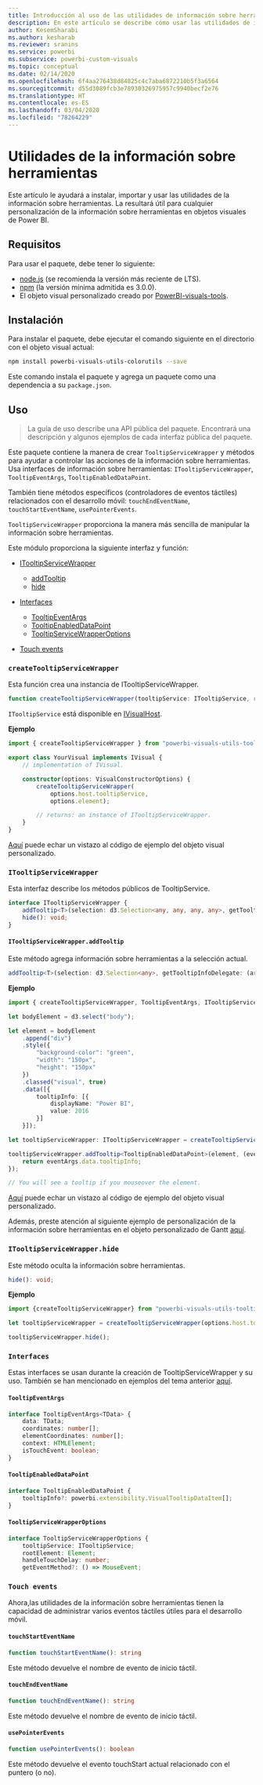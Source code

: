 ```yaml
---
title: Introducción al uso de las utilidades de información sobre herramientas en los objetos visuales de Power BI
description: En este artículo se describe cómo usar las utilidades de información sobre herramientas para simplificar la personalización de la información sobre herramientas para objetos visuales de Power BI.
author: KesemSharabi
ms.author: kesharab
ms.reviewer: sranins
ms.service: powerbi
ms.subservice: powerbi-custom-visuals
ms.topic: conceptual
ms.date: 02/14/2020
ms.openlocfilehash: 6f4aa276438d84825c4c7aba6872210b5f3a6564
ms.sourcegitcommit: d55d3089fcb3e78930326975957c9940becf2e76
ms.translationtype: HT
ms.contentlocale: es-ES
ms.lasthandoff: 03/04/2020
ms.locfileid: "78264229"
---
```

# <a name="tooltip-utils"></a>Utilidades de la información sobre herramientas
Este artículo le ayudará a instalar, importar y usar las utilidades de la información sobre herramientas. La resultará útil para cualquier personalización de la información sobre herramientas en objetos visuales de Power BI.

## <a name="requirements"></a>Requisitos
Para usar el paquete, debe tener lo siguiente:
* [node.js](https://nodejs.org) (se recomienda la versión más reciente de LTS).
* [npm](https://www.npmjs.com/) (la versión mínima admitida es 3.0.0).
* El objeto visual personalizado creado por [PowerBI-visuals-tools](https://www.npmjs.com/package/powerbi-visuals-tools).

## <a name="installation"></a>Instalación

Para instalar el paquete, debe ejecutar el comando siguiente en el directorio con el objeto visual actual:

```bash
npm install powerbi-visuals-utils-colorutils --save
```
Este comando instala el paquete y agrega un paquete como una dependencia a su ```package.json```.

## <a name="usage"></a>Uso

> La guía de uso describe una API pública del paquete. Encontrará una descripción y algunos ejemplos de cada interfaz pública del paquete.

Este paquete contiene la manera de crear `TooltipServiceWrapper` y métodos para ayudar a controlar las acciones de la información sobre herramientas. Usa interfaces de información sobre herramientas: `ITooltipServiceWrapper`, `TooltipEventArgs`, `TooltipEnabledDataPoint`. 

También tiene métodos específicos (controladores de eventos táctiles) relacionados con el desarrollo móvil: `touchEndEventName`, `touchStartEventName`, `usePointerEvents`.

`TooltipServiceWrapper` proporciona la manera más sencilla de manipular la información sobre herramientas.

Este módulo proporciona la siguiente interfaz y función:
* [ITooltipServiceWrapper](#itooltipservicewrapper)
  * [addTooltip](#itooltipservicewrapperaddtooltip)
  * [hide](#itooltipservicewrapperhide)

* [Interfaces](#interfaces)
  * [TooltipEventArgs](#tooltipeventargs)
  * [TooltipEnabledDataPoint](#tooltipenableddatapoint)
  * [TooltipServiceWrapperOptions](#tooltipservicewrapperoptions)
* [Touch events](#touch-events)

### `createTooltipServiceWrapper`
Esta función crea una instancia de ITooltipServiceWrapper.

```typescript
function createTooltipServiceWrapper(tooltipService: ITooltipService, rootElement: Element, handleTouchDelay?: number,  getEventMethod?: () => MouseEvent): ITooltipServiceWrapper;
```

```ITooltipService``` está disponible en [IVisualHost](https://github.com/microsoft/PowerBI-visuals-tools/blob/master/templates/visuals/.api/v2.6.0/PowerBI-visuals.d.ts#L1335).

**Ejemplo**

```typescript
import { createTooltipServiceWrapper } from "powerbi-visuals-utils-tooltiputils";

export class YourVisual implements IVisual {
    // implementation of IVisual.

    constructor(options: VisualConstructorOptions) {
        createTooltipServiceWrapper(
            options.host.tooltipService,
            options.element);

        // returns: an instance of ITooltipServiceWrapper.
    }
}
```

[Aquí](https://github.com/microsoft/powerbi-visuals-gantt/blob/master/src/gantt.ts#L391) puede echar un vistazo al código de ejemplo del objeto visual personalizado.

### `ITooltipServiceWrapper`
Esta interfaz describe los métodos públicos de TooltipService.

```typescript
interface ITooltipServiceWrapper {
    addTooltip<T>(selection: d3.Selection<any, any, any, any>, getTooltipInfoDelegate: (args: TooltipEventArgs<T>) => powerbi.extensibility.VisualTooltipDataItem[], getDataPointIdentity?: (args: TooltipEventArgs<T>) => powerbi.visuals.ISelectionId, reloadTooltipDataOnMouseMove?: boolean): void;
    hide(): void;
}
```

#### `ITooltipServiceWrapper.addTooltip`

Este método agrega información sobre herramientas a la selección actual.

```typescript
addTooltip<T>(selection: d3.Selection<any>, getTooltipInfoDelegate: (args: TooltipEventArgs<T>) => VisualTooltipDataItem[], getDataPointIdentity?: (args: TooltipEventArgs<T>) => ISelectionId, reloadTooltipDataOnMouseMove?: boolean): void;
```

**Ejemplo**

```typescript
import { createTooltipServiceWrapper, TooltipEventArgs, ITooltipServiceWrapper, TooltipEnabledDataPoint } from "powerbi-visuals-utils-tooltiputils";

let bodyElement = d3.select("body");

let element = bodyElement
    .append("div")
    .style({
        "background-color": "green",
        "width": "150px",
        "height": "150px"
    })
    .classed("visual", true)
    .data([{
        tooltipInfo: [{
            displayName: "Power BI",
            value: 2016
        }]
    }]);

let tooltipServiceWrapper: ITooltipServiceWrapper = createTooltipServiceWrapper(tooltipService, bodyElement.get(0)); // tooltipService is from the IVisualHost.

tooltipServiceWrapper.addTooltip<TooltipEnabledDataPoint>(element, (eventArgs: TooltipEventArgs<TooltipEnabledDataPoint>) => {
    return eventArgs.data.tooltipInfo;
});

// You will see a tooltip if you mouseover the element.
```

[Aquí](https://github.com/microsoft/powerbi-visuals-gantt/blob/master/src/gantt.ts#L2931) puede echar un vistazo al código de ejemplo del objeto visual personalizado.

Además, preste atención al siguiente ejemplo de personalización de la información sobre herramientas en el objeto personalizado de Gantt [aquí](https://github.com/microsoft/powerbi-visuals-gantt/blob/master/src/gantt.ts#L573-L648).

### `ITooltipServiceWrapper.hide`

Este método oculta la información sobre herramientas.

```typescript
hide(): void;
```

**Ejemplo**

```typescript
import {createTooltipServiceWrapper} from "powerbi-visuals-utils-tooltiputils";

let tooltipServiceWrapper = createTooltipServiceWrapper(options.host.tooltipService, options.element); // options are from the VisualConstructorOptions.

tooltipServiceWrapper.hide();
```
### `Interfaces`
Estas interfaces se usan durante la creación de TooltipServiceWrapper y su uso. También se han mencionado en ejemplos del tema anterior [aquí](#itooltipservicewrapperaddtooltip).

#### `TooltipEventArgs`
```typescript
interface TooltipEventArgs<TData> {
    data: TData;
    coordinates: number[];
    elementCoordinates: number[];
    context: HTMLElement;
    isTouchEvent: boolean;
}
```

#### `TooltipEnabledDataPoint`
```typescript
interface TooltipEnabledDataPoint {
    tooltipInfo?: powerbi.extensibility.VisualTooltipDataItem[];
}
```

#### `TooltipServiceWrapperOptions`
```typescript
interface TooltipServiceWrapperOptions {
    tooltipService: ITooltipService;
    rootElement: Element;
    handleTouchDelay: number;
    getEventMethod?: () => MouseEvent;
```

### `Touch events`

Ahora,las utilidades de la información sobre herramientas tienen la capacidad de administrar varios eventos táctiles útiles para el desarrollo móvil.

#### `touchStartEventName`
```typescript
function touchStartEventName(): string
```
Este método devuelve el nombre de evento de inicio táctil.

#### `touchEndEventName`
```typescript
function touchEndEventName(): string
```
Este método devuelve el nombre de evento de inicio táctil.

#### `usePointerEvents`
```typescript
function usePointerEvents(): boolean
```
Este método devuelve el evento touchStart actual relacionado con el puntero (o no).
